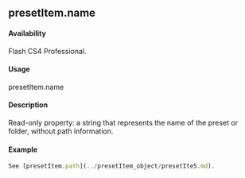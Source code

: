 ## presetItem.name

#### Availability

Flash CS4 Professional.

#### Usage

presetItem.name

#### Description

Read-only property: a string that represents the name of the preset or folder, without path information.

#### Example

```javascript
See [presetItem.path](../presetItem_object/presetIte5.md).

```